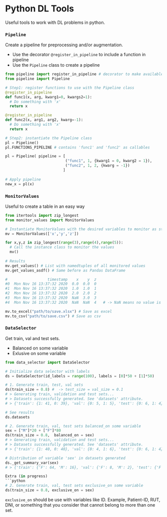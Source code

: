 # Python DL Tools
Useful tools to work with DL problems in python. 

### `Pipeline`
Create a pipeline for preprocessing and/or augmentation.
- Use the decorator `@register_in_pipeline` to include a function in pipeline
- Use the `Pipeline` class to create a pipeline

```python
from pipeline import register_in_pipeline # decorator to make available a function to use with Pipeline class
from pipeline import Pipeline

# Step1: register functions to use with the Pipeline class
@register_in_pipeline
def func1(x, arg, kwarg1=0, kwargs2=1):
  # Do something with 'x'
  return x

@register_in_pipeline
def func2(x, arg1, arg2, kwarg=-1):
  # Do something with 'x'
  return x

# Step2: instantiate the Pipeline class
pl = Pipeline()
pl.FUNCTIONS_PIPELINE # contains 'func1' and 'func2' as callables

pl = Pipeline( pipeline = [
                           ("func1", 1, {kwarg1 = 0, kwarg2 = 1}),       # First call
                           ("func2", 1, 2, {kwarg = -1})                 # Second call
                          ]
                          
# Apply pipeline
new_x = pl(x)
```

### `MonitorValues`
Useful to create a table in an easy way

```python
from itertools import zip_longest
from monitor_values import MonitorValues

# Instantiate MonitorValues with the desired variables to monitor as strings in a list or tuple
mv = MonitorValues(['x','y','z'])

for x,y,z in zip_longest(range(3),range(4),range(5)): 
  # Call the instance class to monitor the values
  mv()
  
# Results
mv.get_values() # List with namedtuples of all monitored values
mv.get_values_asdf() # Same before as Pandas DataFrame

#                  timestamp    x    y  z
#0  Mon Nov 16 13:37:32 2020  0.0  0.0  0
#1  Mon Nov 16 13:37:32 2020  1.0  1.0  1
#2  Mon Nov 16 13:37:32 2020  2.0  2.0  2
#3  Mon Nov 16 13:37:32 2020  NaN  3.0  3
#4  Mon Nov 16 13:37:32 2020  NaN  NaN  4   # -> NaN means no value is available for the variable when is monitored

mv.to_excel("path/to/save.xlsx") # Save as excel
mv.to_csv("path/to/save.csv") # Save as csv
```

### `DataSelector`
Get train, val and test sets. 
- Balanced on some variable 
- Exlusive on some variable

```python
from data_selector import DataSelector

# Initialize data selector with labels
ds = DataSelector(id_labels = range(100), labels = [0]*50 + [1]*50)

# 1. Generate train, test, val sets
ds(train_size = 0.8) #  -> test_size = val_size = 0.1
# > Generating train, validation and test sets...
# > Datasets successfully generated. See 'datasets' attribute.
# > {'train': {1: 41, 0: 39}, 'val': {0: 5, 1: 5}, 'test': {0: 6, 1: 4}}

# See results
ds.datasets

# 2. Generate train, val, test sets balanced_on some variable
sex = ["M"]*20 + ["F"]*80
ds(train_size = 0.8,  balanced_on = sex)
# > Generating train, validation and test sets...
# > Datasets successfully generated. See 'datasets' attribute.
# > {'train': {1: 40, 0: 40}, 'val': {0: 4, 1: 6}, 'test': {0: 6, 1: 4}}

# Distribution of variable 'sex' in datasets generated
ds._get_summary_var(sex)
# > {'train': {'F': 64, 'M': 16}, 'val': {'F': 8, 'M': 2}, 'test': {'F': 8, 'M': 2}}

Extra (in progress)
```python
# 2. Generate train, val, test sets exclusive_on some variable
ds(train_size = 0.8, exclusive_on = sex)
```
`exclusive_on` should be use with variables like ID. Example, Patient-ID, RUT, DNI, or something that you consider that cannot belong to more than one set.
